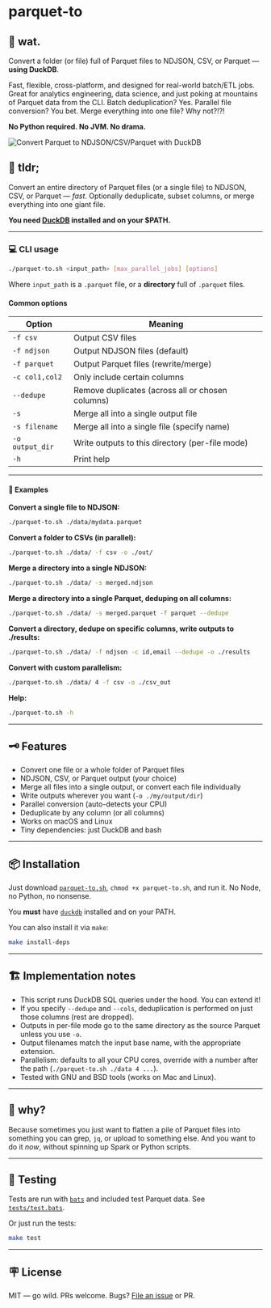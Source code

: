 # parquet-to

## 🤨 wat.

Convert a folder (or file) full of Parquet files to NDJSON, CSV, or Parquet — **using DuckDB**.

Fast, flexible, cross-platform, and designed for real-world batch/ETL jobs. Great for analytics engineering, data science, and just poking at mountains of Parquet data from the CLI. Batch deduplication? Yes. Parallel file conversion? You bet. Merge everything into one file? Why not?!?!

**No Python required. No JVM. No drama.**

![Convert Parquet to NDJSON/CSV/Parquet with DuckDB](https://aktunes.neocities.org/mp-import.gif)

## 👔 tldr;

Convert an entire directory of Parquet files (or a single file) to NDJSON, CSV, or Parquet — *fast*. Optionally deduplicate, subset columns, or merge everything into one giant file.

**You need [DuckDB](https://duckdb.org/) installed and on your \$PATH.**

---

### 💻 CLI usage

```bash
./parquet-to.sh <input_path> [max_parallel_jobs] [options]
```

Where `input_path` is a `.parquet` file, or a **directory** full of `.parquet` files.

#### Common options

| Option          | Meaning                                          |
| --------------- | ------------------------------------------------ |
| `-f csv`        | Output CSV files                                 |
| `-f ndjson`     | Output NDJSON files (default)                    |
| `-f parquet`    | Output Parquet files (rewrite/merge)             |
| `-c col1,col2`  | Only include certain columns                     |
| `--dedupe`      | Remove duplicates (across all or chosen columns) |
| `-s`            | Merge all into a single output file              |
| `-s filename`   | Merge all into a single file (specify name)      |
| `-o output_dir` | Write outputs to this directory (per-file mode)  |
| `-h`            | Print help                                       |

---

#### 🚀 Examples

**Convert a single file to NDJSON:**

```bash
./parquet-to.sh ./data/mydata.parquet
```

**Convert a folder to CSVs (in parallel):**

```bash
./parquet-to.sh ./data/ -f csv -o ./out/
```

**Merge a directory into a single NDJSON:**

```bash
./parquet-to.sh ./data/ -s merged.ndjson
```

**Merge a directory into a single Parquet, deduping on all columns:**

```bash
./parquet-to.sh ./data/ -s merged.parquet -f parquet --dedupe
```

**Convert a directory, dedupe on specific columns, write outputs to ./results:**

```bash
./parquet-to.sh ./data/ -f ndjson -c id,email --dedupe -o ./results
```

**Convert with custom parallelism:**

```bash
./parquet-to.sh ./data/ 4 -f csv -o ./csv_out
```

**Help:**

```bash
./parquet-to.sh -h
```

---

## 🗝 Features

* Convert one file or a whole folder of Parquet files
* NDJSON, CSV, or Parquet output (your choice)
* Merge all files into a single output, or convert each file individually
* Write outputs wherever you want (`-o ./my/output/dir`)
* Parallel conversion (auto-detects your CPU)
* Deduplicate by any column (or all columns)
* Works on macOS and Linux
* Tiny dependencies: just DuckDB and bash

---

## 📦 Installation

Just download [`parquet-to.sh`](./parquet-to.sh), `chmod +x parquet-to.sh`, and run it. No Node, no Python, no nonsense.

You **must** have [`duckdb`](https://duckdb.org/docs/installation/) installed and on your PATH.

You can also install it via `make`:

```bash
make install-deps
```

---

## 🏗️ Implementation notes

* This script runs DuckDB SQL queries under the hood. You can extend it!
* If you specify `--dedupe` and `--cols`, deduplication is performed on just those columns (rest are dropped).
* Outputs in per-file mode go to the same directory as the source Parquet unless you use `-o`.
* Output filenames match the input base name, with the appropriate extension.
* Parallelism: defaults to all your CPU cores, override with a number after the path (`./parquet-to.sh ./data 4 ...`).
* Tested with GNU and BSD tools (works on Mac and Linux).

---

## 🤷 why?

Because sometimes you just want to flatten a pile of Parquet files into something you can grep, `jq`, or upload to something else. And you want to do it *now*, without spinning up Spark or Python scripts.

---

## 🧪 Testing

Tests are run with [`bats`](https://github.com/bats-core/bats-core) and included test Parquet data. See [`tests/test.bats`](./tests/test.bats).

Or just run the tests:

```bash
make test
```

---

## 🪧 License

MIT — go wild. PRs welcome. Bugs? [File an issue](https://github.com/ak--47/duck-shard/issues) or PR.

